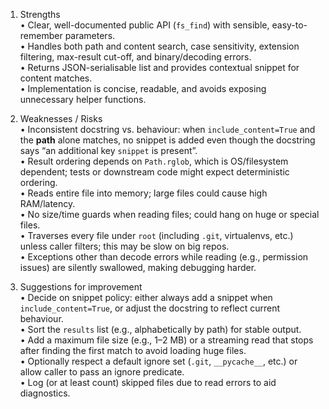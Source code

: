 1. Strengths  
• Clear, well-documented public API (`fs_find`) with sensible, easy-to-remember parameters.  
• Handles both path and content search, case sensitivity, extension filtering, max-result cut-off, and binary/decoding errors.  
• Returns JSON-serialisable list and provides contextual snippet for content matches.  
• Implementation is concise, readable, and avoids exposing unnecessary helper functions.

2. Weaknesses / Risks  
• Inconsistent docstring vs. behaviour: when `include_content=True` and the **path** alone matches, no snippet is added even though the docstring says “an additional key `snippet` is present”.  
• Result ordering depends on `Path.rglob`, which is OS/filesystem dependent; tests or downstream code might expect deterministic ordering.  
• Reads entire file into memory; large files could cause high RAM/latency.  
• No size/time guards when reading files; could hang on huge or special files.  
• Traverses every file under `root` (including `.git`, virtualenvs, etc.) unless caller filters; this may be slow on big repos.  
• Exceptions other than decode errors while reading (e.g., permission issues) are silently swallowed, making debugging harder.

3. Suggestions for improvement  
• Decide on snippet policy: either always add a snippet when `include_content=True`, or adjust the docstring to reflect current behaviour.  
• Sort the `results` list (e.g., alphabetically by path) for stable output.  
• Add a maximum file size (e.g., 1–2 MB) or a streaming read that stops after finding the first match to avoid loading huge files.  
• Optionally respect a default ignore set (`.git`, `__pycache__`, etc.) or allow caller to pass an ignore predicate.  
• Log (or at least count) skipped files due to read errors to aid diagnostics.